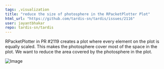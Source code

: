 ```yaml
---
tags: ,visualization
title: "reduce the size of photosphere in the RPacketPlotter Plot"
html_url: "https://github.com/tardis-sn/tardis/issues/2116"
user: jayantbhakar
repo: tardis-sn/tardis
---
```


RPacketPlotter in PR #2119 creates a plot where every element on the plot is equally scaled. This makes the photosphere cover most of the space in the plot. We want to reduce the area covered by the photosphere in the plot.


![Image](https://user-images.githubusercontent.com/60151232/185781401-7c2f7c9d-13e2-4213-b808-8348eebe36b3.png)

